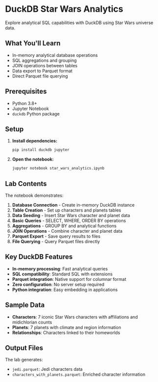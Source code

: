 # DuckDB Star Wars Analytics

Explore analytical SQL capabilities with DuckDB using Star Wars universe data.

## What You'll Learn

- In-memory analytical database operations
- SQL aggregations and grouping
- JOIN operations between tables
- Data export to Parquet format
- Direct Parquet file querying

## Prerequisites

- Python 3.8+
- Jupyter Notebook
- `duckdb` Python package

## Setup

1. **Install dependencies:**
   ```bash
   pip install duckdb jupyter
   ```

2. **Open the notebook:**
   ```bash
   jupyter notebook star_wars_analytics.ipynb
   ```

## Lab Contents

The notebook demonstrates:

1. **Database Connection** - Create in-memory DuckDB instance
2. **Table Creation** - Set up characters and planets tables
3. **Data Seeding** - Insert Star Wars character and planet data
4. **Basic Queries** - SELECT, WHERE, ORDER BY operations
5. **Aggregations** - GROUP BY and analytical functions
6. **JOIN Operations** - Combine character and planet data
7. **Parquet Export** - Save query results to files
8. **File Querying** - Query Parquet files directly

## Key DuckDB Features

- **In-memory processing**: Fast analytical queries
- **SQL compatibility**: Standard SQL with extensions
- **Parquet integration**: Native support for columnar format
- **Zero configuration**: No server setup required
- **Python integration**: Easy embedding in applications

## Sample Data

- **Characters**: 7 iconic Star Wars characters with affiliations and midichlorian counts
- **Planets**: 7 planets with climate and region information
- **Relationships**: Characters linked to their homeworlds

## Output Files

The lab generates:
- `jedi.parquet`: Jedi characters data
- `characters_with_planets.parquet`: Enriched character information